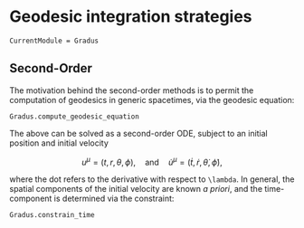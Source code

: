 # Geodesic integration strategies

```@meta
CurrentModule = Gradus
```

## Second-Order

The motivation behind the second-order methods is to permit the computation of geodesics in generic spacetimes, via the geodesic equation:

```@docs
Gradus.compute_geodesic_equation
```

The above can be solved as a second-order ODE, subject to an initial position and initial velocity

```math
u^\mu = \left(t, r, \theta, \phi \right),
\quad
\text{and}
\quad
\dot{u}^\mu  
    = \left( \dot{t}, \dot{r}, \dot{\theta}, \dot{\phi} \right),
```
where the dot refers to the derivative with respect to ``\lambda``. In general, the spatial components of the initial velocity are known _a priori_, and the time-component is determined via the constraint:

```@docs
Gradus.constrain_time
```
